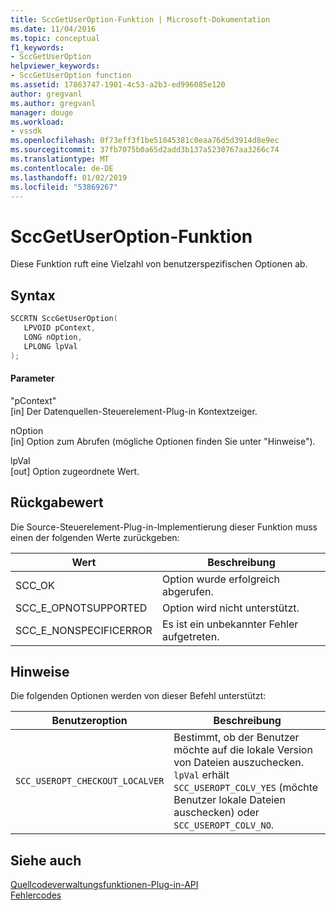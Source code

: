 ```yaml
---
title: SccGetUserOption-Funktion | Microsoft-Dokumentation
ms.date: 11/04/2016
ms.topic: conceptual
f1_keywords:
- SccGetUserOption
helpviewer_keywords:
- SccGetUserOption function
ms.assetid: 17863747-1901-4c53-a2b3-ed996085e120
author: gregvanl
ms.author: gregvanl
manager: douge
ms.workload:
- vssdk
ms.openlocfilehash: 0f73eff3f1be51045381c0eaa76d5d3914d8e9ec
ms.sourcegitcommit: 37fb7075b0a65d2add3b137a5230767aa3266c74
ms.translationtype: MT
ms.contentlocale: de-DE
ms.lasthandoff: 01/02/2019
ms.locfileid: "53869267"
---
```

# <a name="sccgetuseroption-function"></a>SccGetUserOption-Funktion
Diese Funktion ruft eine Vielzahl von benutzerspezifischen Optionen ab.  
  
## <a name="syntax"></a>Syntax  
  
```cpp  
SCCRTN SccGetUserOption(  
   LPVOID pContext,  
   LONG nOption,  
   LPLONG lpVal  
);  
```  
  
#### <a name="parameters"></a>Parameter  
 "pContext"  
 [in] Der Datenquellen-Steuerelement-Plug-in Kontextzeiger.  
  
 nOption  
 [in] Option zum Abrufen (mögliche Optionen finden Sie unter "Hinweise").  
  
 lpVal  
 [out] Option zugeordnete Wert.  
  
## <a name="return-value"></a>Rückgabewert  
 Die Source-Steuerelement-Plug-in-Implementierung dieser Funktion muss einen der folgenden Werte zurückgeben:  
  
|Wert|Beschreibung|  
|-----------|-----------------|  
|SCC_OK|Option wurde erfolgreich abgerufen.|  
|SCC_E_OPNOTSUPPORTED|Option wird nicht unterstützt.|  
|SCC_E_NONSPECIFICERROR|Es ist ein unbekannter Fehler aufgetreten.|  
  
## <a name="remarks"></a>Hinweise  
 Die folgenden Optionen werden von dieser Befehl unterstützt:  
  
|Benutzeroption|Beschreibung|  
|-----------------|-----------------|  
|`SCC_USEROPT_CHECKOUT_LOCALVER`|Bestimmt, ob der Benutzer möchte auf die lokale Version von Dateien auszuchecken. `lpVal` erhält `SCC_USEROPT_COLV_YES` (möchte Benutzer lokale Dateien auschecken) oder `SCC_USEROPT_COLV_NO`.|  
  
## <a name="see-also"></a>Siehe auch  
 [Quellcodeverwaltungsfunktionen-Plug-in-API](../extensibility/source-control-plug-in-api-functions.md)   
 [Fehlercodes](../extensibility/error-codes.md)